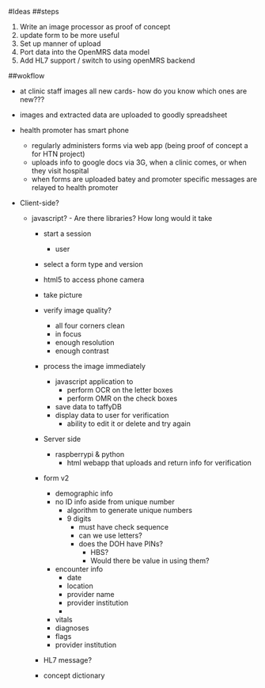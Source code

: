 #Ideas
##steps
1. Write an image processor as proof of concept 
2. update form to be more useful
3. Set up manner of upload 
3. Port data into the OpenMRS data model
4. Add HL7 support / switch to using openMRS backend

##wokflow
- at clinic staff images all new cards- how do you know which ones are new???
- images and extracted data are uploaded to goodly spreadsheet
- health promoter has smart phone
	- regularly administers forms via web app (being proof of concept a for HTN project)
	- uploads info to google docs via 3G, when a clinic comes, or when they visit hospital
	- when forms are uploaded batey and promoter specific messages are relayed to health promoter 


- Client-side?
	- javascript? - Are there libraries? How long would it take
		- start a session 
			- user
		- select a form type and version
		- html5 to access phone camera
		- take picture
		- verify image quality?
			- all four corners clean
			- in focus
			- enough resolution
			- enough contrast
		- process the image immediately
			- javascript application to 
				- perform OCR on the letter boxes
				- perform OMR on the check boxes
			- save data to taffyDB
			- display data to user for verification
				- ability to edit it or delete and try again
	
		- Server side
		 	- raspberrypi & python
		 		- html webapp that uploads and return info for verification
		 - form v2
			 - demographic info
			 - no ID info aside from unique number
			 	- algorithm to generate unique numbers
			 	- 9 digits
			 		- must have check sequence
			 		- can we use letters?
			 		- does the DOH have PINs? 
			 			- HBS? 
				 		- Would there be value in using them?
			 - encounter info
				 - date
				 - location
				 - provider name
				 - provider institution
				 - 
			 - vitals
			 - diagnoses
			 - flags
			 - provider institution
		- HL7 message?
		- concept dictionary

